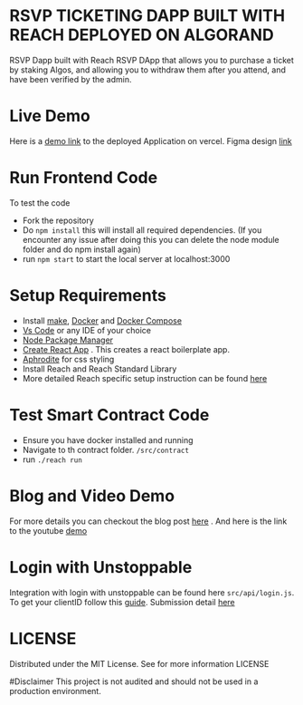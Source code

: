 # RSVP TICKETING DAPP BUILT WITH REACH DEPLOYED ON ALGORAND
RSVP Dapp built with Reach
RSVP DApp that allows you to purchase a ticket by staking Algos, and allowing you to withdraw them after you attend, and have been verified by the admin.


# Live Demo
Here is a [demo link](https://rsvp-dapp.vercel.app/) to the deployed Application on vercel. Figma design [link](https://www.figma.com/file/PlznxkNi3S58s1HUGRzrbj/rsvp-ticketing?node-id=10%3A419)

# Run Frontend Code
To test the code
- Fork the repository
- Do `npm install` this will install all required dependencies. (If you encounter any issue after doing this you can delete the node module folder and do npm install again)
- run `npm start` to start the local server at localhost:3000

# Setup Requirements
- Install [make](https://en.wikipedia.org/wiki/Make_(software)), [Docker](https://www.docker.com/get-started/) and [Docker Compose](https://docs.docker.com/compose/install/)
- [Vs Code](https://code.visualstudio.com/) or any IDE of your choice
- [Node Package Manager](https://nodejs.org/download/)
- [Create React App](https://github.com/facebook/create-react-app) . This creates a react boilerplate app.
- [Aphrodite](https://github.com/Khan/aphrodite) for css styling
- Install Reach and Reach Standard Library
- More detailed Reach specific setup instruction can be found [here](https://docs.reach.sh/tut/rps/#tut-1)

# Test Smart Contract Code
- Ensure you have docker installed and running
- Navigate to th contract folder. `/src/contract`
- run `./reach run`

# Blog and Video Demo
For more details you can checkout the blog post [here](https://medium.com/@agatevureglory/my-experience-developing-decentralised-app-with-reach-b96cd59b0f0f) . And here is the link to the youtube [demo](https://youtu.be/tAfJ3clA2kU)

# Login with Unstoppable
Integration with login with unstoppable can be found here `src/api/login.js`. To get your clientID follow this [guide](https://docs.unstoppabledomains.com/login-with-unstoppable/login-integration-guides/login-client-configuration/#rules-for-redirect-uris). Submission detail [here](https://github.com/gconnect/rsvp-dapp/blob/master/unstoppable-integration.md)

# LICENSE 
Distributed under the MIT License. See for more information LICENSE

#Disclaimer
This project is not audited and should not be used in a production environment.


